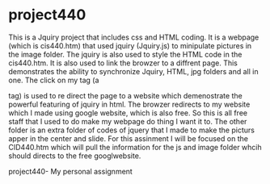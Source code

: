 project440
==========

This is a Jquiry project that includes css and HTML coding. It is a webpage (which is cis440.htm) that used jquiry (Jquiry.js)
to minipulate pictures in the image folder. The jquiry is also used to style the HTML code in the cis440.htm. It is also used to link the browzer to a diffrent page. This demonstrates the ability to synchronize Jquiry, HTML, jpg folders and all in one. 
The click on my tag (a <p> tag) is used to re direct the page to a website which demenostrate the powerful featuring of jquiry in html. The browzer redirects to my website which I made using google website, which is also free. 
So this is all free staff that I used to do make my webpage do thing I want it to. 
  The other folder is an extra folder of codes of jquery that I made to make the picturs apper in the center and slide. For this assinment I will be focused on the CID440.htm which will pull the information for the js and image folder whcih should directs to the free googlwebsite.
  
project440- My personal assignment
